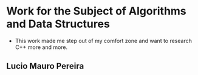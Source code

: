 # Work for the Subject of Algorithms and Data Structures

* This work made me step out of my comfort zone and want to research C++ more and more.

## Lucio Mauro Pereira
